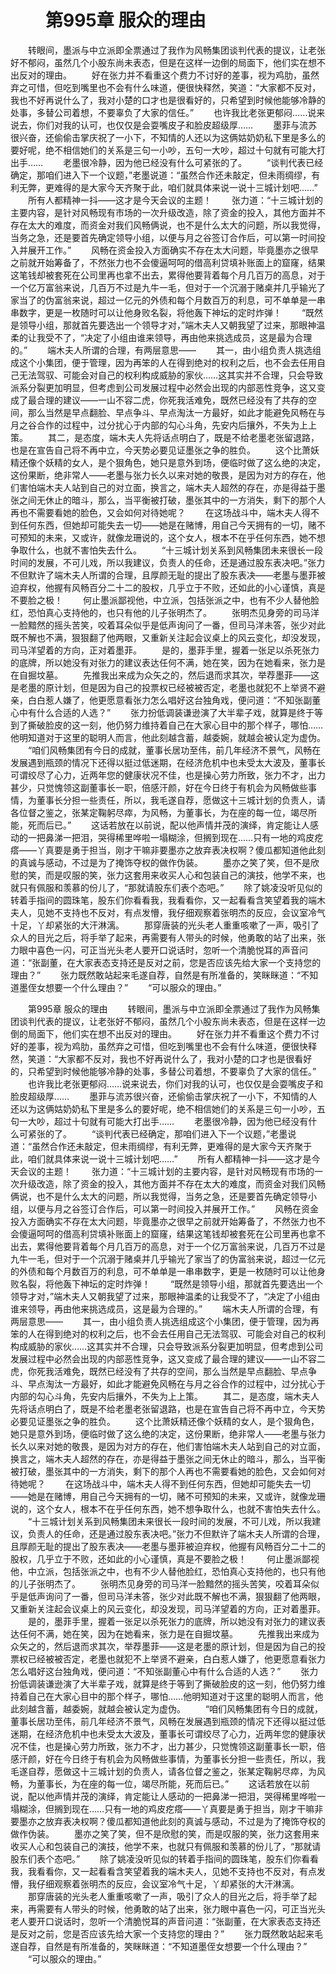 # 　　第995章 服众的理由
　　转眼间，墨派与中立派即全票通过了我作为风畅集团谈判代表的提议，让老张好不郁闷，虽然几个小股东尚未表态，但是在这样一边倒的局面下，他们实在想不出反对的理由。
　　好在张力并不看重这个费力不讨好的差事，视为鸡肋，虽然弃之可惜，但吃到嘴里也不会有什么味道，便很快释然，笑道：“大家都不反对，我也不好再说什么了，我对小楚的口才也是很看好的，只希望到时候他能够冷静的处事，多替公司着想，不要辜负了大家的信任。”
　　也许我比老张更郁闷……说来说去，你们对我的认可，也仅仅是会耍嘴皮子和脸皮超级厚……
　　墨菲与流苏很兴奋，还偷偷击掌庆祝了一小下，不知情的人还以为这俩姑奶奶私下里是多么的要好呢，绝不相信她们的关系是三句一小吵，五句一大吵，超过十句就有可能大打出手……
　　老墨很冷静，因为他已经没有什么可紧张的了。
　　“谈判代表已经确定，那咱们进入下一个议题，”老墨说道：“虽然合作还未敲定，但未雨绸缪，有利无弊，更难得的是大家今天齐聚于此，咱们就具体来说一说十三城计划吧……”
　　所有人都精神一抖——这才是今天会议的主题！
　　张力道：“十三城计划的主要内容，是针对风畅现有市场的一次升级改造，除了资金的投入，其他方面并不存在太大的难度，而资金对我们风畅俩说，也不是什么太大的问题，所以我觉得，当务之急，还是要首先确定领导小组，以便与月之谷签订合作后，可以第一时间投入并展开工作。”
　　风畅在资金投入方面确实不存在太大问题，毕竟墨亦之很早之前就开始筹备了，不然张力也不会傻逼呵呵的借高利贷填补账面上的窟窿，结果这笔钱却被套死在公司里再也拿不出去，累得他要背着每个月几百万的高息，对于一个亿万富翁来说，几百万不过是九牛一毛，但对于一个沉溺于赌桌并几乎输光了家当了的伪富翁来说，超过一亿元的外债和每个月数百万的利息，可不单单是一串串数字，更是一枚随时可以让他身败名裂，将他轰下神坛的定时炸弹！
　　“既然是领导小组，那就首先要选出一个领导才对，”端木夫人又朝我望了过来，那眼神温柔的让我受不了，“决定了小组由谁来领导，再由他来挑选成员，这是最为合理的。”
　　端木夫人所谓的合理，有两层意思——
　　其一，由小组负责人挑选组成这个小集团，便于管理，因为再笨的人在得到绝对的权利之后，也不会去任用自己无法驾驭、可能会对自己的权利构成威胁的家伙……这其实并不合理，只会导致派系分裂更加明显，但考虑到公司发展过程中必然会出现的内部恶性竞争，这又变成了最合理的建议——一山不容二虎，你死我活难免，既然已经没有了共存的空间，那么当然是早点翻脸、早点争斗、早点淘汰一方最好，如此才能避免风畅在与月之谷合作的过程中，过分扰心于内部的勾心斗角，先安内后攘外，不失为上上策。
　　其二，是态度，端木夫人先将话点明白了，既是不给老墨老张留退路，也是在宣告自己将不再中立，今天势必要见证墨张之争的胜负。
　　这个比萧妖精还像个妖精的女人，是个狠角色，她只是意外到场，便临时做了这么绝的决定，这份果断，绝非常人——老墨与张力长久以来对她的敬畏，是因为对方的存在，他们害怕端木夫人站到自己的对立面，换言之，端木夫人超然的存在，亦是得益于墨张之间无休止的暗斗，那么，当平衡被打破，墨张其中的一方消失，剩下的那个人再也不需要看她的脸色，又会如何对待她呢？
　　在这场战斗中，端木夫人得不到任何东西，但她却可能失去一切——她是在赌博，用自己今天拥有的一切，赌不可预知的未来，又或许，就像龙珊说的，这个女人，根本不在乎任何东西，她不想争取什么，也就不害怕失去什么。
　　“十三城计划关系到风畅集团未来很长一段时间的发展，不可儿戏，所以我建议，负责人的任命，还是通过股东表决吧。”张力不但默许了端木夫人所谓的合理，且厚颜无耻的提出了股东表决——老墨与墨菲被迫弃权，他握有风畅百分二十二的股权，几乎立于不败，还如此的小心谨慎，真是不要脸之极！
　　何止墨派鄙视他，中立派，包括张派之中，也有不少人替他脸红，恐怕真心支持他的，也只有他的儿子张明杰了。
　　张明杰见身旁的司马洋一脸黯然的摇头苦笑，咬着耳朵似乎是低声询问了一番，但司马洋未答，张少对此既不解也不满，狠狠翻了他两眼，又重新关注起会议桌上的风云变化，却没发现，司马洋望着的方向，正对着墨菲。
　　是的，墨菲手里，握着一张足以杀死张力的底牌，所以她没有对张力的建议表达任何不满，她在笑，因为在她看来，张力是在自掘坟墓。
　　先推我出来成为众矢之的，然后退而求其次，举荐墨菲——这是老墨的原计划，但是因为自己的投票权已经被被否定，老墨也就犯不上举贤不避亲，白白惹人嫌了，他更愿意看张力怎么唱好这台独角戏，便问道：“不知张副董心中有什么合适的人选？”
　　张力扮低调装谦逊演了大半辈子戏，就算是终于等到了撕破脸皮的这一刻，他仍努力维持着自己在大家心目中的那个样子，哪怕……他明知道对于这里的聪明人而言，他此刻越含蓄，越委婉，就越会被认定为虚伪。
　　“咱们风畅集团有今日的成就，董事长居功至伟，前几年经济不景气，风畅在发展遇到瓶颈的情况下还得以挺过低迷期，在经济危机中也未受太大波及，董事长可谓绞尽了心力，近两年您的健康状况不佳，也是操心劳力所致，张力不才，出力甚少，只觉愧领这副董事长一职，倍感汗颜，好在今日终于有机会为风畅做些事情，为董事长分担一些责任，所以，我毛遂自荐，愿做这十三城计划的负责人，请各位督之鉴之，张某定鞠躬尽瘁，为风畅，为董事长，为在座的每一位，竭尽所能，死而后已。”
　　这话若放在以前说，配以他声情并茂的演绎，肯定能让人感动的一把鼻涕一把泪，哭得稀里哗啦一塌糊涂，但搁到现在……只有一地的鸡皮疙瘩——丫真要是勇于担当，刚才干嘛非要墨亦之放弃表决权啊？傻瓜都知道他此刻的真诚与感动，不过是为了掩饰夺权的做作伪装。
　　墨亦之笑了笑，但不是欣慰的笑，而是叹服的笑，张力这套用来收买人心和包装自己的演技，他学不来，也就只有佩服和羡慕的份儿了，“那就请股东们表个态吧。”
　　除了姚凌没听见似的转着手指间的圆珠笔，股东们你看看我，我看看你，又一起看看含笑望着我的端木夫人，见她不支持也不反对，有点发懵，我仔细观察着张明杰的反应，会议室冷气十足，丫却紧张的大汗淋漓。
　　那穿唐装的光头老人重重咳嗽了一声，吸引了众人的目光之后，将手举了起来，再需要有人带头的时候，他勇敢的站了出来，张力眼中喜色一闪，可正当光头老人要开口说话时，忽听一个清脆悦耳的声音问道：“张副董，在大家表态支持还是反对之前，您是否应该先给大家一个支持您的理由？”
　　张力既然敢站起来毛遂自荐，自然是有所准备的，笑眯眯道：“不知道墨侄女想要一个什么理由？”
　　“可以服众的理由。”

　　第995章 服众的理由
　　转眼间，墨派与中立派即全票通过了我作为风畅集团谈判代表的提议，让老张好不郁闷，虽然几个小股东尚未表态，但是在这样一边倒的局面下，他们实在想不出反对的理由。
　　好在张力并不看重这个费力不讨好的差事，视为鸡肋，虽然弃之可惜，但吃到嘴里也不会有什么味道，便很快释然，笑道：“大家都不反对，我也不好再说什么了，我对小楚的口才也是很看好的，只希望到时候他能够冷静的处事，多替公司着想，不要辜负了大家的信任。”
　　也许我比老张更郁闷……说来说去，你们对我的认可，也仅仅是会耍嘴皮子和脸皮超级厚……
　　墨菲与流苏很兴奋，还偷偷击掌庆祝了一小下，不知情的人还以为这俩姑奶奶私下里是多么的要好呢，绝不相信她们的关系是三句一小吵，五句一大吵，超过十句就有可能大打出手……
　　老墨很冷静，因为他已经没有什么可紧张的了。
　　“谈判代表已经确定，那咱们进入下一个议题，”老墨说道：“虽然合作还未敲定，但未雨绸缪，有利无弊，更难得的是大家今天齐聚于此，咱们就具体来说一说十三城计划吧……”
　　所有人都精神一抖——这才是今天会议的主题！
　　张力道：“十三城计划的主要内容，是针对风畅现有市场的一次升级改造，除了资金的投入，其他方面并不存在太大的难度，而资金对我们风畅俩说，也不是什么太大的问题，所以我觉得，当务之急，还是要首先确定领导小组，以便与月之谷签订合作后，可以第一时间投入并展开工作。”
　　风畅在资金投入方面确实不存在太大问题，毕竟墨亦之很早之前就开始筹备了，不然张力也不会傻逼呵呵的借高利贷填补账面上的窟窿，结果这笔钱却被套死在公司里再也拿不出去，累得他要背着每个月几百万的高息，对于一个亿万富翁来说，几百万不过是九牛一毛，但对于一个沉溺于赌桌并几乎输光了家当了的伪富翁来说，超过一亿元的外债和每个月数百万的利息，可不单单是一串串数字，更是一枚随时可以让他身败名裂，将他轰下神坛的定时炸弹！
　　“既然是领导小组，那就首先要选出一个领导才对，”端木夫人又朝我望了过来，那眼神温柔的让我受不了，“决定了小组由谁来领导，再由他来挑选成员，这是最为合理的。”
　　端木夫人所谓的合理，有两层意思——
　　其一，由小组负责人挑选组成这个小集团，便于管理，因为再笨的人在得到绝对的权利之后，也不会去任用自己无法驾驭、可能会对自己的权利构成威胁的家伙……这其实并不合理，只会导致派系分裂更加明显，但考虑到公司发展过程中必然会出现的内部恶性竞争，这又变成了最合理的建议——一山不容二虎，你死我活难免，既然已经没有了共存的空间，那么当然是早点翻脸、早点争斗、早点淘汰一方最好，如此才能避免风畅在与月之谷合作的过程中，过分扰心于内部的勾心斗角，先安内后攘外，不失为上上策。
　　其二，是态度，端木夫人先将话点明白了，既是不给老墨老张留退路，也是在宣告自己将不再中立，今天势必要见证墨张之争的胜负。
　　这个比萧妖精还像个妖精的女人，是个狠角色，她只是意外到场，便临时做了这么绝的决定，这份果断，绝非常人——老墨与张力长久以来对她的敬畏，是因为对方的存在，他们害怕端木夫人站到自己的对立面，换言之，端木夫人超然的存在，亦是得益于墨张之间无休止的暗斗，那么，当平衡被打破，墨张其中的一方消失，剩下的那个人再也不需要看她的脸色，又会如何对待她呢？
　　在这场战斗中，端木夫人得不到任何东西，但她却可能失去一切——她是在赌博，用自己今天拥有的一切，赌不可预知的未来，又或许，就像龙珊说的，这个女人，根本不在乎任何东西，她不想争取什么，也就不害怕失去什么。
　　“十三城计划关系到风畅集团未来很长一段时间的发展，不可儿戏，所以我建议，负责人的任命，还是通过股东表决吧。”张力不但默许了端木夫人所谓的合理，且厚颜无耻的提出了股东表决——老墨与墨菲被迫弃权，他握有风畅百分二十二的股权，几乎立于不败，还如此的小心谨慎，真是不要脸之极！
　　何止墨派鄙视他，中立派，包括张派之中，也有不少人替他脸红，恐怕真心支持他的，也只有他的儿子张明杰了。
　　张明杰见身旁的司马洋一脸黯然的摇头苦笑，咬着耳朵似乎是低声询问了一番，但司马洋未答，张少对此既不解也不满，狠狠翻了他两眼，又重新关注起会议桌上的风云变化，却没发现，司马洋望着的方向，正对着墨菲。
　　是的，墨菲手里，握着一张足以杀死张力的底牌，所以她没有对张力的建议表达任何不满，她在笑，因为在她看来，张力是在自掘坟墓。
　　先推我出来成为众矢之的，然后退而求其次，举荐墨菲——这是老墨的原计划，但是因为自己的投票权已经被被否定，老墨也就犯不上举贤不避亲，白白惹人嫌了，他更愿意看张力怎么唱好这台独角戏，便问道：“不知张副董心中有什么合适的人选？”
　　张力扮低调装谦逊演了大半辈子戏，就算是终于等到了撕破脸皮的这一刻，他仍努力维持着自己在大家心目中的那个样子，哪怕……他明知道对于这里的聪明人而言，他此刻越含蓄，越委婉，就越会被认定为虚伪。
　　“咱们风畅集团有今日的成就，董事长居功至伟，前几年经济不景气，风畅在发展遇到瓶颈的情况下还得以挺过低迷期，在经济危机中也未受太大波及，董事长可谓绞尽了心力，近两年您的健康状况不佳，也是操心劳力所致，张力不才，出力甚少，只觉愧领这副董事长一职，倍感汗颜，好在今日终于有机会为风畅做些事情，为董事长分担一些责任，所以，我毛遂自荐，愿做这十三城计划的负责人，请各位督之鉴之，张某定鞠躬尽瘁，为风畅，为董事长，为在座的每一位，竭尽所能，死而后已。”
　　这话若放在以前说，配以他声情并茂的演绎，肯定能让人感动的一把鼻涕一把泪，哭得稀里哗啦一塌糊涂，但搁到现在……只有一地的鸡皮疙瘩——丫真要是勇于担当，刚才干嘛非要墨亦之放弃表决权啊？傻瓜都知道他此刻的真诚与感动，不过是为了掩饰夺权的做作伪装。
　　墨亦之笑了笑，但不是欣慰的笑，而是叹服的笑，张力这套用来收买人心和包装自己的演技，他学不来，也就只有佩服和羡慕的份儿了，“那就请股东们表个态吧。”
　　除了姚凌没听见似的转着手指间的圆珠笔，股东们你看看我，我看看你，又一起看看含笑望着我的端木夫人，见她不支持也不反对，有点发懵，我仔细观察着张明杰的反应，会议室冷气十足，丫却紧张的大汗淋漓。
　　那穿唐装的光头老人重重咳嗽了一声，吸引了众人的目光之后，将手举了起来，再需要有人带头的时候，他勇敢的站了出来，张力眼中喜色一闪，可正当光头老人要开口说话时，忽听一个清脆悦耳的声音问道：“张副董，在大家表态支持还是反对之前，您是否应该先给大家一个支持您的理由？”
　　张力既然敢站起来毛遂自荐，自然是有所准备的，笑眯眯道：“不知道墨侄女想要一个什么理由？”
　　“可以服众的理由。”
